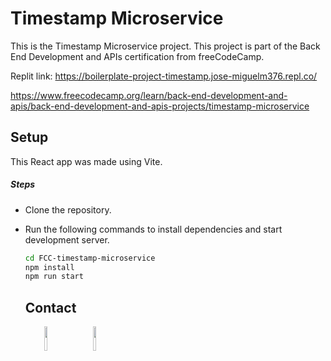 # Timestamp Microservice

This is the Timestamp Microservice project. This project is part of the Back End Development and APIs certification from freeCodeCamp. 

Replit link: https://boilerplate-project-timestamp.jose-miguelm376.repl.co/

https://www.freecodecamp.org/learn/back-end-development-and-apis/back-end-development-and-apis-projects/timestamp-microservice

<h2>Setup</h2>
<p>This React app was made using Vite.</p><h5>Steps</h5><ul>
<li>Clone the repository.</li>
</ul><ul>
<li>Run the following commands to install dependencies and start development server.</li>

```bash
cd FCC-timestamp-microservice
npm install
npm run start
```
<h2>Contact</h2>
<p><span style="margin-right: 30px;"></span><a href="https://www.linkedin.com/in/jose-miguel-carvajal-jimenez/" target="_blank"><img target="_blank" src="https://cdn.jsdelivr.net/gh/devicons/devicon/icons/linkedin/linkedin-original.svg" style="width: 10%;"></a><span style="margin-right: 30px;"></span><a href="https://github.com/jmcarvajalj" ><img target="_blank" src="https://cdn.jsdelivr.net/gh/devicons/devicon/icons/github/github-original.svg" style="width: 10%;"></a></p>

